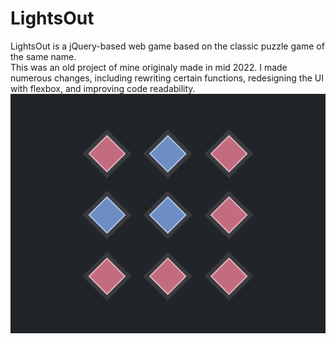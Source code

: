# LightsOut
LightsOut is a jQuery-based web game based on the classic puzzle game of the same name.<br />This was an old project of mine originaly made in mid 2022. I made numerous changes, including rewriting certain functions, redesigning the UI with flexbox, and improving code readability.
![page screenshot](/images/screenshot.png)